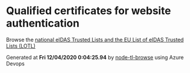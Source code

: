# Qualified certificates for website authentication 
 Browse the [national eIDAS Trusted Lists and the EU List of eIDAS Trusted Lists (LOTL)](https://webgate.ec.europa.eu/tl-browser/#/) 
 
 
Generated at **Fri 12/04/2020  0:04:25.94** by [node-tl-browse](https://github.com/ymedlop/node-tl-browser) using Azure Devops 
